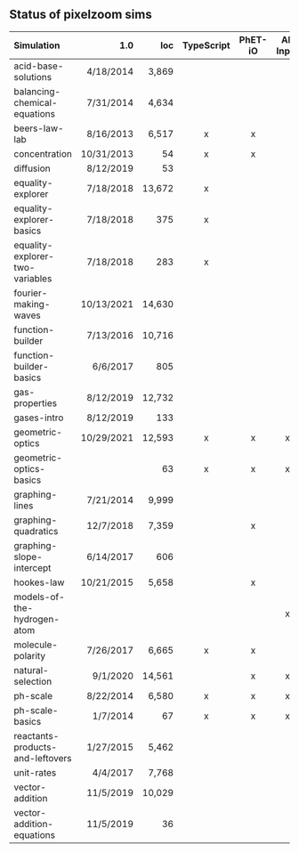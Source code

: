 ## Status of pixelzoom sims 

| Simulation                       |        1.0 |    loc | TypeScript | PhET-iO  | Alt Input  | UI Sound  | Dynamic Locale |
|:---------------------------------|-----------:|-------:|:----------:|:--------:|:-----------:|:---------:|:--------------:|
| acid-base-solutions              |  4/18/2014 |  3,869 |            |          |             |           |       x        |
| balancing-chemical-equations     |  7/31/2014 |  4,634 |             |          |             |           |       x        |
| beers-law-lab                    |  8/16/2013 |  6,517 |            x |    x     |             |           |       x        |
| concentration                    | 10/31/2013 |     54 |            x |    x     |             |           |       x        |
| diffusion                        |  8/12/2019 |     53 |              |          |             |           |       x        |
| equality-explorer                |  7/18/2018 | 13,672 |            x |          |             |           |       x        |
| equality-explorer-basics         |  7/18/2018 |    375 |           x |          |             |           |       x        |
| equality-explorer-two-variables  |  7/18/2018 |    283 |           x |          |             |           |       x        |
| fourier-making-waves             | 10/13/2021 | 14,630 |             |          |             |           |                |
| function-builder                 |  7/13/2016 | 10,716 |              |          |             |           |                |
| function-builder-basics          |   6/6/2017 |    805 |             |          |             |           |                |
| gas-properties                   |  8/12/2019 | 12,732 |             |          |             |           |                |
| gases-intro                      |  8/12/2019 |    133 |             |          |             |           |       x        |
| geometric-optics                 | 10/29/2021 | 12,593 |            x |    x     |      x      |     x     |       x        |
| geometric-optics-basics          |            |     63 |            x |    x     |      x      |     x     |       x        |
| graphing-lines                   |  7/21/2014 |  9,999 |            |          |             |           |                |
| graphing-quadratics              |  12/7/2018 |  7,359 |             |    x     |             |           |                |
| graphing-slope-intercept         |  6/14/2017 |    606 |             |          |             |           |                |
| hookes-law                       | 10/21/2015 |  5,658 |             |    x     |             |           |                |
| models-of-the-hydrogen-atom      |            |        |             |          |      x      |     x     |       x        |
| molecule-polarity                |  7/26/2017 |  6,665 |          x |    x     |             |           |       x        |
| natural-selection                |   9/1/2020 | 14,561 |            |    x     |      x      |     x     |       x        |
| ph-scale                         |  8/22/2014 |  6,580 |          x |    x     |      x      |     x     |       x        |
| ph-scale-basics                  |   1/7/2014 |     67 |           x |    x     |      x      |     x     |       x        |
| reactants-products-and-leftovers |  1/27/2015 |  5,462 |            |          |             |           |                |
| unit-rates                       |   4/4/2017 |  7,768 |            |          |             |           |                |
| vector-addition                  |  11/5/2019 | 10,029 |            |          |             |           |                |
| vector-addition-equations        |  11/5/2019 |     36 |            |          |             |           |       x        |
